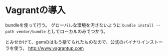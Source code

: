 
# Vagrantの導入

bundleを使って行う。
グローバルな環境を汚さないように
`bundle install --path vendor/bundle`
としてローカルのみでつかう。

とみせかけて、gemのはもう捨てられたものなので、公式のバイナリインストーラを使う。
http://www.vagrantup.com
